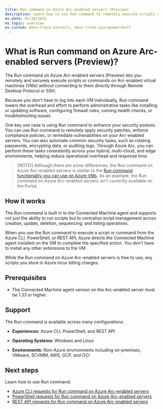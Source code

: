 ```yaml
---
title: Run command on Azure Arc-enabled servers (Preview)
description: Learn how to use Run command to remotely execute scripts and commands on Arc-enabled servers.
ms.date: 02/28/2025
ms.topic: overview
ms.custom: devx-track-azurecli, devx-track-azurepowershell
---
```


# What is Run command on Azure Arc-enabled servers (Preview)?

The Run command on Azure Arc-enabled servers (Preview) lets you remotely and securely execute scripts or commands on Arc-enabled virtual machines (VMs) without connecting to them directly through Remote Desktop Protocol or SSH. 

Because you don't have to log into each VM individually, Run command lowers the overhead and effort to perform administrative tasks like installing or updating software, configuring firewall rules, running health checks, or troubleshooting issues.   

One key use case is using Run command to enhance your security posture. You can use Run command to remotely apply security patches, enforce compliance policies, or remediate vulnerabilities on your Arc-enabled servers. You can also automate common security tasks, such as rotating passwords, encrypting data, or auditing logs. Through Azure Arc, you can perform these tasks consistently across your hybrid, multi-cloud, and edge environments, helping reduce operational overhead and response time.

>[NOTE!] 
> Although there are some differences, the Run command on Azure Arc-enabled servers is similar to the [Run command functionality you can use on Azure VMs](/azure/virtual-machines/run-command-overview). As an example, the Run command on Azure Arc-enabled servers isn't currently available on the Portal.

## How it works

The Run command is built in to the Connected Machine agent and supports not just the ability to run scripts but to centralize script management across creation, update, deletion, sequencing, and listing operations.

When you use the Run command to execute a script or command from the Azure CLI, PowerShell, or REST API, Azure directs the Connected Machine agent installed on the VM to complete the specified action. You don't have to install any other extensions to the VM.

While the Run command on Azure Arc-enabled servers is free to use, any scripts you store in Azure incur billing charges. 

## Prerequisites

- The Connected Machine agent version on the Arc-enabled server must be 1.33 or higher.


## Support

The Run command is available across many configurations: 

- **Experiences:** Azure CLI, PowerShell, and REST API

- **Operating Systems:** Windows and Linux

- **Environments:** Non-Azure environments including on-premises, VMware, SCVMM, AWS, GCP, and OCI  

## Next steps
Learn how to use Run command:
- [Azure CLI requests for Run command on Azure Arc-enabled servers](./run-command-cli)
- [PowerShell requests for Run command on Azure Arc-enabled servers](./run-command-powershell)
- [REST API requests for Run command on Azure Arc-enabled servers](./run-command-rest)


